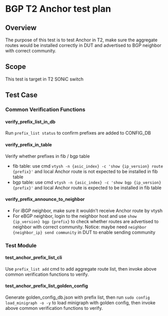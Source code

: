 # BGP T2 Anchor test plan

## Overview

The purpose of this test is to test Anchor in T2, make sure the aggregate routes would be installed correctly in DUT and advertised to BGP neighbor with correct community.

## Scope

This test is target in T2 SONiC switch

## Test Case

### Common Verification Functions

#### verify_prefix_list_in_db

Run `prefix_list status` to confirm prefixes are added to CONFIG_DB

#### verify_prefix_in_table

Verify whether prefixes in fib / bgp table
- fib table: use cmd `vtysh -n {asic_index} -c 'show {ip_version} route {prefix}'` and local Anchor route is not expected to be installed in fib table
- bgp table: use cmd `vtysh -n {asic_index} -c 'show bgp {ip_version} {prefix}'` and local Anchor route is expected to be installed in fib table

#### verify_prefix_announce_to_neighbor

- For iBGP neighbor, make sure it wouldn't receive Anchor route by vtysh
- For eBGP neighbor, login to the neighbor host and use `show {ip_version} bgp {prefix}` to check whether routes are advertised to neighbor with correct community. Notice: maybe need `neighbor {neighbor_ip} send community` in DUT to enable sending community

### Test Module

#### test_anchor_prefix_list_cli

Use `prefix_list add` cmd to add aggregate route list, then invoke above common verification functions to verify.

#### test_anchor_prefix_list_golden_config

Generate golden_config_db.json with prefix list, then run `sudo config load_minigraph -o -y` to load minigraph with golden config, then invoke above common verification functions to verify.
